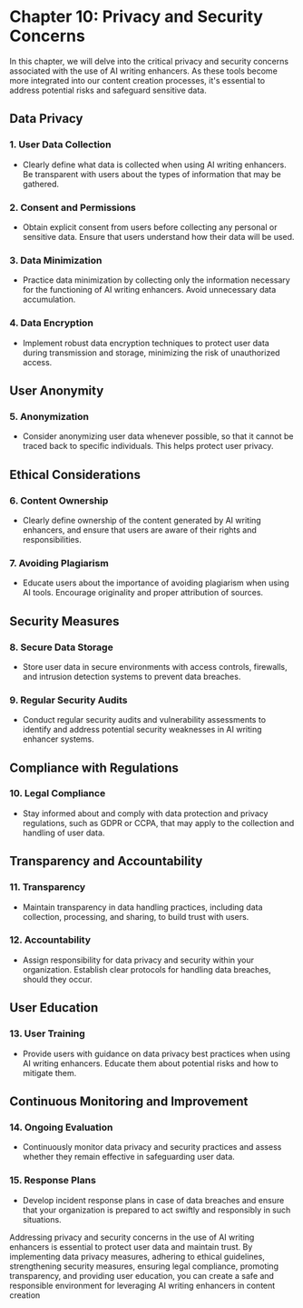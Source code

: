 Chapter 10: Privacy and Security Concerns
=========================================

In this chapter, we will delve into the critical privacy and security concerns associated with the use of AI writing enhancers. As these tools become more integrated into our content creation processes, it's essential to address potential risks and safeguard sensitive data.

Data Privacy
------------

### **1. User Data Collection**

* Clearly define what data is collected when using AI writing enhancers. Be transparent with users about the types of information that may be gathered.

### **2. Consent and Permissions**

* Obtain explicit consent from users before collecting any personal or sensitive data. Ensure that users understand how their data will be used.

### **3. Data Minimization**

* Practice data minimization by collecting only the information necessary for the functioning of AI writing enhancers. Avoid unnecessary data accumulation.

### **4. Data Encryption**

* Implement robust data encryption techniques to protect user data during transmission and storage, minimizing the risk of unauthorized access.

User Anonymity
--------------

### **5. Anonymization**

* Consider anonymizing user data whenever possible, so that it cannot be traced back to specific individuals. This helps protect user privacy.

Ethical Considerations
----------------------

### **6. Content Ownership**

* Clearly define ownership of the content generated by AI writing enhancers, and ensure that users are aware of their rights and responsibilities.

### **7. Avoiding Plagiarism**

* Educate users about the importance of avoiding plagiarism when using AI tools. Encourage originality and proper attribution of sources.

Security Measures
-----------------

### **8. Secure Data Storage**

* Store user data in secure environments with access controls, firewalls, and intrusion detection systems to prevent data breaches.

### **9. Regular Security Audits**

* Conduct regular security audits and vulnerability assessments to identify and address potential security weaknesses in AI writing enhancer systems.

Compliance with Regulations
---------------------------

### **10. Legal Compliance**

* Stay informed about and comply with data protection and privacy regulations, such as GDPR or CCPA, that may apply to the collection and handling of user data.

Transparency and Accountability
-------------------------------

### **11. Transparency**

* Maintain transparency in data handling practices, including data collection, processing, and sharing, to build trust with users.

### **12. Accountability**

* Assign responsibility for data privacy and security within your organization. Establish clear protocols for handling data breaches, should they occur.

User Education
--------------

### **13. User Training**

* Provide users with guidance on data privacy best practices when using AI writing enhancers. Educate them about potential risks and how to mitigate them.

Continuous Monitoring and Improvement
-------------------------------------

### **14. Ongoing Evaluation**

* Continuously monitor data privacy and security practices and assess whether they remain effective in safeguarding user data.

### **15. Response Plans**

* Develop incident response plans in case of data breaches and ensure that your organization is prepared to act swiftly and responsibly in such situations.

Addressing privacy and security concerns in the use of AI writing enhancers is essential to protect user data and maintain trust. By implementing data privacy measures, adhering to ethical guidelines, strengthening security measures, ensuring legal compliance, promoting transparency, and providing user education, you can create a safe and responsible environment for leveraging AI writing enhancers in content creation
